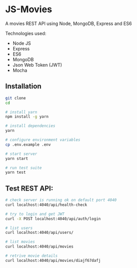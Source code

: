 # JS-Movies

A movies REST API using Node, MongoDB, Express and ES6

Technologies used:
- Node JS
- Express
- ES6
- MongoDB
- Json Web Token (JWT)
- Mocha

## Installation
```sh
git clone
cd

# install yarn
npm install -g yarn

# install dependencies
yarn 

# configure environment variables
cp .env.example .env

# start server
yarn start

# run test suite
yarn test

```

## Test REST API:
```sh
# check server is running ok on default port 4040
curl localhost:4040/api/health-check

# try to login and get JWT
curl -X POST localhost:4040/api/auth/login

# list users
curl localhost:4040/api/users/

# list movies 
curl localhost:4040/api/movies

# retrive movie details
curl localhost:4040/api/movies/diajf67dafj
```

